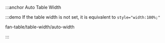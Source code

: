 :::anchor Auto Table Width

:::demo If the table width is not set, it is equivalent to `style="width:100%;"`

fan-table/table-width/auto-width

:::
